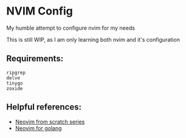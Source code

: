 # NVIM Config

My humble attempt to configure nvim for my needs

This is still WIP, as I am only learning both nvim and it's configuration

## Requirements:

```
ripgrep
delve
tinygo
zoxide
```

## Helpful references:

- [Neovim from scratch series](https://www.youtube.com/playlist?list=PLsz00TDipIffreIaUNk64KxTIkQaGguqn)
- [Neovim for golang](https://www.youtube.com/watch?v=i04sSQjd-qo)
